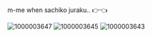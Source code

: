 m-me when sachiko juraku.. 👉👈

![1000003647](https://github.com/user-attachments/assets/763bc248-0035-4bbb-90e3-4281026e5c9e)
![1000003645](https://github.com/user-attachments/assets/64e56519-1804-4edb-8ed5-2415dcc41490)
![1000003643](https://github.com/user-attachments/assets/b74235da-b736-429b-8156-6e1daeecb5fe)
